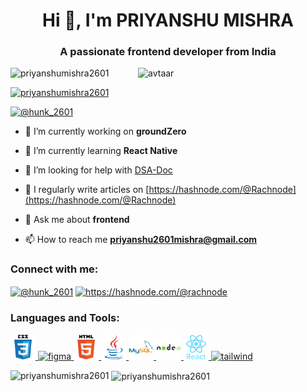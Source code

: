 
<!--
**Priyanshumishra2601/Priyanshumishra2601** is a ✨ _special_ ✨ repository because its `README.md` (this file) appears on your GitHub profile.

Here are some ideas to get you started:

- 🔭 I’m currently working on ...
- 🌱 I’m currently learning ...
- 👯 I’m looking to collaborate on ...
- 🤔 I’m looking for help with ...
- 💬 Ask me about ...
- 📫 How to reach me: ...
- 😄 Pronouns: ...
- ⚡ Fun fact: ...
-->
<h1 align="center">Hi 👋, I'm PRIYANSHU MISHRA</h1>
<h3 align="center">A passionate frontend developer from India</h3>

<img
  align="right"
  width="300"
  border-radius="200px" box-shadow="2px 4px 45px #303233"
  src="https://avatars.githubusercontent.com/u/116107882?v=4"
  alt="avtaar"
/>

<p align="left"> <img src="https://komarev.com/ghpvc/?username=priyanshumishra2601&label=Profile%20views&color=0e75b6&style=flat" alt="priyanshumishra2601" /> </p>

<p align="left"> <a href="https://github.com/ryo-ma/github-profile-trophy"><img src="https://github-profile-trophy.vercel.app/?username=priyanshumishra2601" alt="priyanshumishra2601" /></a> </p>

<p align="left"> <a href="https://twitter.com/@hunk_2601" target="blank"><img src="https://img.shields.io/twitter/follow/@hunk_2601?logo=twitter&style=for-the-badge" alt="@hunk_2601" /></a> </p>

- 🔭 I’m currently working on **groundZero**

- 🌱 I’m currently learning **React Native**

- 🤝 I’m looking for help with [DSA-Doc](https://dsa-doc.netlify.app/#Data_Structures_&_Algorithms)

- 📝 I regularly write articles on [https://hashnode.com/@Rachnode](https://hashnode.com/@Rachnode)

- 💬 Ask me about **frontend**

- 📫 How to reach me **priyanshu2601mishra@gmail.com**

<h3 align="left">Connect with me:</h3>
<p align="left">
<a href="https://twitter.com/@hunk_2601" target="blank"><img align="center" src="https://raw.githubusercontent.com/rahuldkjain/github-profile-readme-generator/master/src/images/icons/Social/twitter.svg" alt="@hunk_2601" height="30" width="40" /></a>
<!-- <a href="https://linkedin.com/in/https://www.linkedin.com/in/priyanshu-mishra-8b7092241/" target="blank"><img align="center" src="https://raw.githubusercontent.com/rahuldkjain/github-profile-readme-generator/master/src/images/icons/Social/linked-in-alt.svg" alt="https://www.linkedin.com/in/priyanshu-mishra-8b7092241/" height="30" width="40" /></a> -->
<a href="https://hashnode.com/https://hashnode.com/@rachnode" target="blank"><img align="center" src="https://raw.githubusercontent.com/rahuldkjain/github-profile-readme-generator/master/src/images/icons/Social/hashnode.svg" alt="https://hashnode.com/@rachnode" height="30" width="40" /></a>
</p>

<h3 align="left">Languages and Tools:</h3>
<p align="left"> <a href="https://www.w3schools.com/css/" target="_blank" rel="noreferrer"> <img src="https://raw.githubusercontent.com/devicons/devicon/master/icons/css3/css3-original-wordmark.svg" alt="css3" width="40" height="40"/> </a> <a href="https://www.figma.com/" target="_blank" rel="noreferrer"> <img src="https://www.vectorlogo.zone/logos/figma/figma-icon.svg" alt="figma" width="40" height="40"/> </a> <a href="https://www.w3.org/html/" target="_blank" rel="noreferrer"> <img src="https://raw.githubusercontent.com/devicons/devicon/master/icons/html5/html5-original-wordmark.svg" alt="html5" width="40" height="40"/> </a> <a href="https://www.java.com" target="_blank" rel="noreferrer"> <img src="https://raw.githubusercontent.com/devicons/devicon/master/icons/java/java-original.svg" alt="java" width="40" height="40"/> </a> <a href="https://www.mysql.com/" target="_blank" rel="noreferrer"> <img src="https://raw.githubusercontent.com/devicons/devicon/master/icons/mysql/mysql-original-wordmark.svg" alt="mysql" width="40" height="40"/> </a> <a href="https://nodejs.org" target="_blank" rel="noreferrer"> <img src="https://raw.githubusercontent.com/devicons/devicon/master/icons/nodejs/nodejs-original-wordmark.svg" alt="nodejs" width="40" height="40"/> </a> <a href="https://reactjs.org/" target="_blank" rel="noreferrer"> <img src="https://raw.githubusercontent.com/devicons/devicon/master/icons/react/react-original-wordmark.svg" alt="react" width="40" height="40"/> </a> <a href="https://tailwindcss.com/" target="_blank" rel="noreferrer"> <img src="https://www.vectorlogo.zone/logos/tailwindcss/tailwindcss-icon.svg" alt="tailwind" width="40" height="40"/> </a> </p>

<p><img align="left" src="https://github-readme-stats.vercel.app/api/top-langs?username=priyanshumishra2601&show_icons=true&locale=en&layout=compact" alt="priyanshumishra2601" /></p>

<p>&nbsp;<img align="center" src="https://github-readme-stats.vercel.app/api?username=priyanshumishra2601&show_icons=true&locale=en" alt="priyanshumishra2601" /></p>

